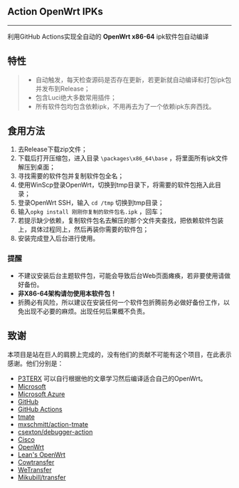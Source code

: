 ## Action OpenWrt IPKs

------

利用GitHub Actions实现全自动的 **OpenWrt x86-64** ipk软件包自动编译

## 特性

> * 自动触发，每天检查源码是否存在更新，若更新就自动编译和打包ipk包并发布到Release；
> * 包含Luci绝大多数常用插件；
> * 所有软件包均包含依赖ipk，不用再去为了一个依赖ipk东奔西找。

## 食用方法

 1. 去Release下载zip文件；
 2. 下载后打开压缩包，进入目录 `\packages\x86_64\base` ，将里面所有ipk文件解压到桌面；
 3. 寻找需要的软件包并复制软件包全名；
 4. 使用WinScp登录OpenWrt，切换到tmp目录下，将需要的软件包拖入此目录；
 5. 登录OpenWrt SSH，输入 `cd /tmp` 切换到tmp目录；
 6. 输入`opkg install 刚刚你复制的软件包名.ipk` ，回车；
 7. 若提示缺少依赖，复制软件包名去解压的那个文件夹查找，把依赖软件包装上，具体过程同上，然后再装你需要的软件包；
 8. 安装完成登入后台进行使用。

### 提醒

* 不建议安装后台主题软件包，可能会导致后台Web页面瘫痪，若非要使用请做好备份。
* **非X86-64架构请勿使用本软件包！**
* 折腾必有风险，所以建议在安装任何一个软件包折腾前务必做好备份工作，以免出现不必要的麻烦。出现任何后果概不负责。
 

## 致谢
本项目是站在巨人的肩膀上完成的，没有他们的贡献不可能有这个项目，在此表示感谢。他们分别是：

- [P3TERX](https://p3terx.com/archives/build-openwrt-with-github-actions.html) 可以自行根据他的文章学习然后编译适合自己的OpenWrt。
- [Microsoft](https://www.microsoft.com)
- [Microsoft Azure](https://azure.microsoft.com)
- [GitHub](https://github.com)
- [GitHub Actions](https://github.com/features/actions)
- [tmate](https://github.com/tmate-io/tmate)
- [mxschmitt/action-tmate](https://github.com/mxschmitt/action-tmate)
- [csexton/debugger-action](https://github.com/csexton/debugger-action)
- [Cisco](https://www.cisco.com/)
- [OpenWrt](https://github.com/openwrt/openwrt)
- [Lean's OpenWrt](https://github.com/coolsnowwolf/lede)
- [Cowtransfer](https://cowtransfer.com)
- [WeTransfer](https://wetransfer.com/)
- [Mikubill/transfer](https://github.com/Mikubill/transfer)
